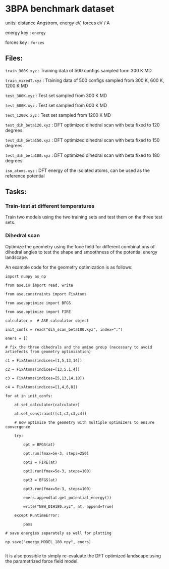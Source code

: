 # 3BPA benchmark dataset

units: distance Angstrom, energy eV, forces eV / A

energy key : `energy`

forces key : `forces`

## Files:

`train_300K.xyz` : Training data of 500 configs sampled form 300 K MD

`train_mixedT.xyz` : Training data of 500 configs sampled from 300 K, 600 K, 1200 K MD

`test_300K.xyz` : Test set sampled from 300 K MD

`test_600K.xyz` : Test set sampled from 600 K MD

`test_1200K.xyz` : Test set sampled from 1200 K MD

`test_dih_beta120.xyz` : DFT optimized dihedral scan with beta fixed to 120 degrees. 

`test_dih_beta150.xyz` : DFT optimized dihedral scan with beta fixed to 150 degrees. 

`test_dih_beta180.xyz` : DFT optimized dihedral scan with beta fixed to 180 degrees. 

`iso_atoms.xyz` : DFT energy of the isolated atoms, can be used as the reference potential

## Tasks:

### Train-test at different temperatures 

Train two models using the two training sets and test them on the three test sets. 

### Dihedral scan

Optimize the geometry using the foce field for different combinations of dihedral angles
to test the shape and smoothness of the potential energy landscape. 

An example code for the geometry optimization is as follows:

```
import numpy as np

from ase.io import read, write

from ase.constraints import FixAtoms

from ase.optimize import BFGS

from ase.optimize import FIRE

calculator =  # ASE calculator object

init_confs = read("dih_scan_beta180.xyz", index=":")

eners = []

# fix the three dihedrals and the amino group (necessary to avoid artiefects from geometry optimization)

c1 = FixAtoms(indices=[1,5,13,14]) 

c2 = FixAtoms(indices=[13,5,1,4])

c3 = FixAtoms(indices=[5,13,14,18])

c4 = FixAtoms(indices=[1,4,6,8])

for at in init_confs:

    at.set_calculator(calculator)

    at.set_constraint([c1,c2,c3,c4])

    # now optimize the geometry with multiple optimizers to ensure convergence

    try:

        opt = BFGS(at)

        opt.run(fmax=5e-3, steps=250)

        opt2 = FIRE(at)

        opt2.run(fmax=5e-3, steps=100)

        opt3 = BFGS(at)

        opt3.run(fmax=5e-3, steps=100)

        eners.append(at.get_potential_energy())

        write("NEW_DIH180.xyz", at, append=True)  

    except RuntimeError:

        pass

# save energies separately as well for plotting

np.save("energy_MODEL_180.npy", eners)


```

It is also possible to simply re-evaluate the DFT optimized landscape using the parametrized force field model.  
